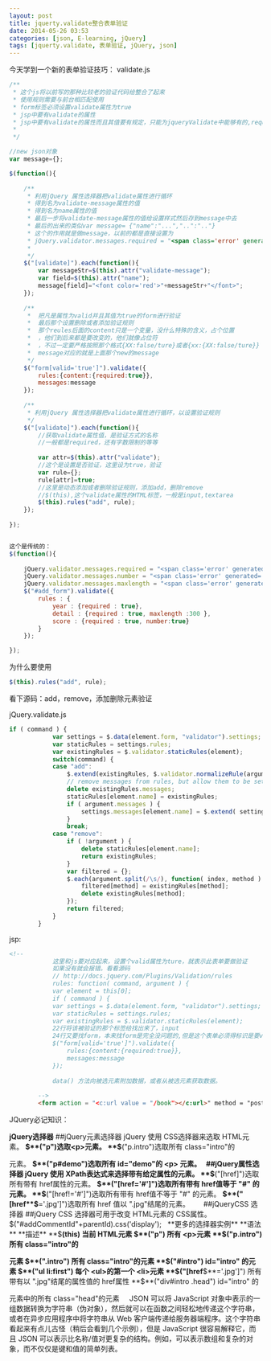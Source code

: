 ```yaml
---
layout: post
title: jquerty.validate整合表单验证
date: 2014-05-26 03:53
categories: [json, E-learning, jQuery]
tags: [jquerty.validate, 表单验证, jQuery, json]
---
```

今天学到一个新的表单验证技巧：
validate.js


```javascript
/**
 * 这个js将以前写的那种比较老的验证代码给整合了起来
 * 使用规则需要与前台相匹配使用
 * form标签必须设置validate属性为true
 * jsp中要有validate的属性
 * jsp中要有validate的属性而且其值要有规定，只能为jqueryValidate中能够有的,required等等，这个参照api即可
 * 
 */

//new json对象
var message={};

$(function(){
	
	/**
	 * 利用jQuery 属性选择器把validate属性进行循环
	 * 得到名为validate-message属性的值
	 * 得到名为name属性的值
	 * 最后一步将validate-message属性的值给设置样式然后存到message中去
	 * 最后的出来的类似var message= {"name":"...","..":".."}
	 * 这个的作用就是做message，以前的都是直接设置为
	 * jQuery.validator.messages.required = "<span class='error' generated='true' style='color: red; font-size: 12px;'>*请填写此内容</span>";
	 * 
	 */
	$("[validate]").each(function(){
		var messageStr=$(this).attr("validate-message");
		var field=$(this).attr("name");
		message[field]="<font color='red'>"+messageStr+"</font>";
	});
	
	/**
	 *	把凡是属性为valid并且其值为true的form进行验证
	 *  最后那个设置删除或者添加验证规则
	 *  那个reules后面的content只是一个变量，没什么特殊的含义，占个位置
	 *  ，他们到后来都是要改变的，他们就像占位符
	 *  ，不过一定要严格按照那个格式{XX:false/ture}或者{xx:{XX:false/ture}}
	 *  message对应的就是上面那个new的message
	 */
	$("form[valid='true']").validate({
		rules:{content:{required:true}},
		messages:message
	});
	
	/**
	 * 利用jQuery 属性选择器把validate属性进行循环，以设置验证规则
	 */
	$("[validate]").each(function(){
		//获取validate属性值，是验证方式的名称
		//一般都是required，还有字数限制的等等
		
		var attr=$(this).attr("validate");
		//这个是设置是否验证，这里设为true，验证
		var rule={};
		rule[attr]=true;
		//这里是动态添加或者删除验证规则，添加add，删除remove
		//$(this),这个validate属性的HTML标签，一般是input,textarea
		$(this).rules("add", rule);
	});
	
});



```



```javascript
这个是传统的：
$(function(){
	
	jQuery.validator.messages.required = "<span class='error' generated='true' style='color: red; font-size: 12px;'>*请填写此内容</span>";
	jQuery.validator.messages.number = "<span class='error' generated='true' style='color: red; font-size: 12px;'>*请填写数字 </span>";
	jQuery.validator.messages.maxlength = "<span class='error' generated='true' style='color: red; font-size: 12px;'>*已达到最大字符数 </span>";
	$("#add_form").validate({
		rules : {
			year : {required : true},
			detail : {required : true, maxlength :300 },
			score : {required : true, number:true}
		}
	});	

});

```

为什么要使用

```javascript
$(this).rules("add", rule);
```
看下源码：add，remove，添加删除元素验证

jQuery.validate.js

```javascript
if ( command ) {
			var settings = $.data(element.form, "validator").settings;
			var staticRules = settings.rules;
			var existingRules = $.validator.staticRules(element);
			switch(command) {
			case "add":
				$.extend(existingRules, $.validator.normalizeRule(argument));
				// remove messages from rules, but allow them to be set separetely
				delete existingRules.messages;
				staticRules[element.name] = existingRules;
				if ( argument.messages ) {
					settings.messages[element.name] = $.extend( settings.messages[element.name], argument.messages );
				}
				break;
			case "remove":
				if ( !argument ) {
					delete staticRules[element.name];
					return existingRules;
				}
				var filtered = {};
				$.each(argument.split(/\s/), function( index, method ) {
					filtered[method] = existingRules[method];
					delete existingRules[method];
				});
				return filtered;
			}
		}

```



jsp:


```html
<!-- 
			这里和js要对应起来，设置个valid属性为ture，就表示此表单要做验证 
			如果没有就会报错。看看源码
			// http://docs.jquery.com/Plugins/Validation/rules
			rules: function( command, argument ) {
			var element = this[0];
			if ( command ) {
			var settings = $.data(element.form, "validator").settings;
			var staticRules = settings.rules;
			var existingRules = $.validator.staticRules(element); 
			22行将该被验证的那个标签给找出来了，input
			24行又要找form，本来找form是完全没问题的,但是这个表单必须得标识是要validate的，
			$("form[valid='true']").validate({
				rules:{content:{required:true}},
				messages:message
			});
		
			data() 方法向被选元素附加数据，或者从被选元素获取数据。
			
		-->
		<form action = "<c:url value = "/book"></c:url>" method = "post" valid="true">
```


JQuery必记知识：

**jQuery选择器**
##jQuery元素选择器
jQuery 使用 CSS选择器来选取 HTML元素。
[]()**$**("p")选取<p>元素。
**$**("p.intro")选取所有 class="intro"的 <p> 元素。
**$**("p#demo")选取所有 id="demo"的 <p> 元素。
 
##jQuery属性选择器
jQuery 使用 XPath表达式来选择带有给定属性的元素。
**$**("[href]")选取所有带有 href属性的元素。
**$**("[href='#']")选取所有带有 href值等于 "#" 的元素。
**$**("[href!='#']")选取所有带有 href值不等于 "#" 的元素。
**$**("[href**$**='.jpg']")选取所有 href 值以 ".jpg"结尾的元素。
 
 
 
##jQueryCSS 选择器
##jQuery CSS 选择器可用于改变 HTML元素的 CSS属性。
$("#addCommentId"+parentId).css('display');
 
**更多的选择器实例**
**语法**
**描述**
**$**(this)
当前 HTML元素
**$**("p")
所有 <p>元素
**$**("p.intro")
所有 class="intro"的 <p>元素
**$**(".intro")
所有 class="intro"的元素
**$**("#intro")
id="intro" 的元素
**$**("ul li:first")
每个 <ul>的第一个 <li>元素
**$**("[href**$**='.jpg']")
所有带有以 ".jpg"结尾的属性值的 href属性
**$**("div#intro .head")
id="intro" 的 <div>元素中的所有 class="head"的元素
 
 
JSON 可以将 JavaScript 对象中表示的一组数据转换为字符串（伪对象），然后就可以在函数之间轻松地传递这个字符串，或者在异步应用程序中将字符串从 Web 客户端传递给服务器端程序。这个字符串看起来有点儿古怪（稍后会看到几个示例），但是 JavaScript 很容易解释它，而且 JSON 可以表示比名称/值对更复杂的结构。例如，可以表示数组和复杂的对象，而不仅仅是键和值的简单列表。


